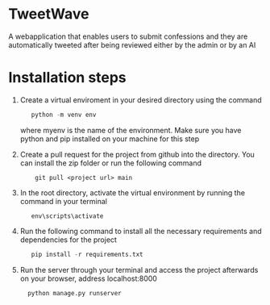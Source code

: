 # TweetWave
A webapplication that enables users to submit confessions and they are automatically tweeted after being reviewed either by  the admin or by an AI
# Installation steps
1. Create a virtual enviroment in your desired directory using the command
    ```python code
       python -m venv env
    ```
    where myenv is the name of the environment. Make sure you have python and pip installed on your machine for this step
 2. Create a pull request for the project from github into the directory. You can install the zip folder or run the following command
    ```git pull project
        git pull <project url> main
    ```
 3. In the root directory, activate the virtual environment by running the command in your terminal
    ```
       env\scripts\activate
    ```

 4. Run the following command to install all the necessary requirements and dependencies for the project
    ```python code
       pip install -r requirements.txt
    ```
 5. Run the server through your terminal and access the project afterwards on your browser, address localhost:8000
    ```
      python manage.py runserver
    ```
   
